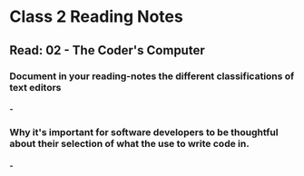 # Class 2 Reading Notes

## Read: 02 - The Coder's Computer

### Document in your reading-notes the different classifications of text editors

#### - 

### Why it's important for software developers to be thoughtful about their selection of what the use to write code in.

#### - 

